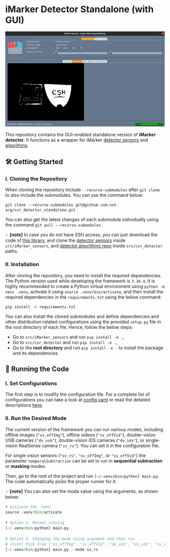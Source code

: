 # iMarker Detector Standalone (with GUI)

![Demo](docs/demo.png "Demo")

This repository contains the GUI-enabled standalone version of **iMarker detector**. It functions as a wrapper for iMarker [detector sensors](https://github.com/snt-arg/iMarker_sensors) and [algorithms](https://github.com/snt-arg/csr_detector).

## 🛠️ Getting Started

### I. Cloning the Repository

When cloning the repository include `--recurse-submodules` after `git clone` to also include the submodules. You can use the command below:

```
git clone --recurse-submodules git@github.com:snt-arg/csr_detector_standalone.git
```

You can also get the latest changes of each submodule individually using the command `git pull --recurse-submodules`.

💡 **[note]** In case you do not have SSH access, you can just download the code of [this library](https://github.com/snt-arg/csr_detector_standalone), and clone the [detector sensors](https://github.com/snt-arg/iMarker_sensors) inside `src/iMarker_sensors`, and [detector algorithms repo](https://github.com/snt-arg/csr_detector) inside `src/csr_detector` paths.

### II. Installation

After cloning the repository, you need to install the required dependencies. The Python version used while developing the framework is `3.10.4`. It is highly recommended to create a Python virtual environment using `python -m venv .venv`, activate it using `source .venv/bin/activate`, and then install the required dependencies in the `requirements.txt` using the below command:

```
pip install -r requirements.txt
```

You can also install the cloned submodules and define dependencies and other distribution-related configurations using the provided `setup.py` file in the root directory of each file. Hence, follow the below steps:

- Go to `src/iMarker_sensors` and run `pip install -e .`,
- Go to `src/csr_detector` and run `pip install -e .`,
- Go to the **root directory** and run `pip install -e .` to install the package and its dependencies.

## 🚀 Running the Code

### I. Set Configurations

The first step is to modify the configuration file. For a complete list of configurations you can take a look at [config.yaml](/config/config.yaml) or read the detailed descriptions [here](/config/README.md).

### II. Run the Desired Mode

The current version of the framework you can run various modes, including offline images (`"sv_offImg"`), offline videos (`"sv_offVid"`), double-vision USB cameras (`"dv_usb"`), double-vision iDS cameras (`"dv_ids"`), or single-vision RealSense camera (`"sv_rs"`). You can set it in the configuration file.

For single vision sensors (`"sv_rs"`, `"sv_offImg"`, or `"sv_offVid"`) the parameter `temporalSubtraction` can be set to run in **sequential subtraction** or **masking** modes.

Then, go to the root of the project and run `[~/.venv/bin/python] main.py`. The code automatically picks the proper runner for it.

💡 **[note]** You can also set the mode value using the arguments, as shown below:

```python
# Activate the .venv
source .venv/bin/activate

# Option 1: Normal running
[~/.venv/bin/python] main.py

# Option 2: Changing the mode using argument and then run
# [hint] Pick from ["sv_offImg", "sv_offVid", "dv_usb", "dv_ids", "sv_rs"]
[~/.venv/bin/python] main.py --mode sv_rs
```
